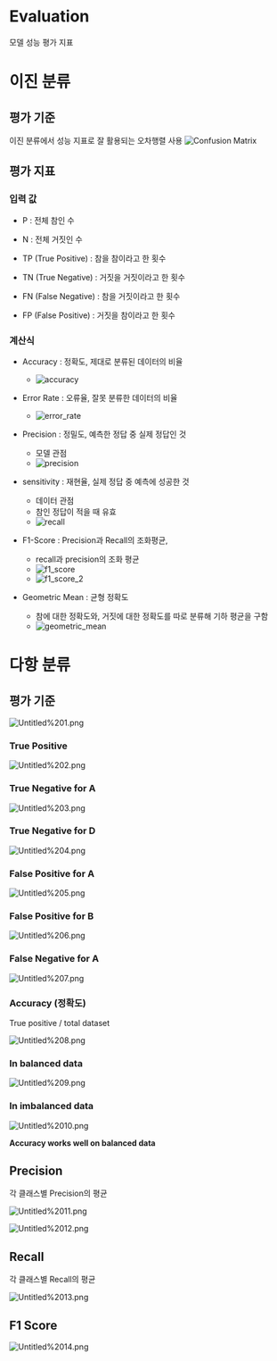 # Evaluation
모델 성능 평가 지표

# 이진 분류
## 평가 기준
이진 분류에서 성능 지표로 잘 활용되는 오차행렬 사용
![Confusion Matrix](https://mblogthumb-phinf.pstatic.net/MjAyMDAzMTFfMjkx/MDAxNTgzOTMwMjg5OTI2.1ts9m6PERRJOig-RcWnEa08vXXZG64NdemSOP9A-LGwg.s5mg0HnuqqHurnK0FZ3YBkqUfpW0r9EjTLqDhNYaE0cg.PNG.owl6615/confusion.png?type=w800)

## 평가 지표
### 입력 값
- P : 전체 참인 수
- N : 전체 거짓인 수

- TP (True Positive) : 참을 참이라고 한 횟수
- TN (True Negative) : 거짓을 거짓이라고 한 횟수  
- FN (False Negative) : 참을 거짓이라고 한 횟수  
- FP (False Positive) : 거짓을 참이라고 한 횟수  

### 계산식
- Accuracy : 정확도, 제대로 분류된 데이터의 비율 
  - ![accuracy](expression/binary_classification/accuracy.gif)  
  

- Error Rate : 오류율, 잘못 분류한 데이터의 비율 
  - ![error_rate](expression/binary_classification/error_rate.gif)  
  

- Precision : 정밀도, 예측한 정답 중 실제 정답인 것
  - 모델 관점
  - ![precision](expression/binary_classification/precision.gif)  
  

- sensitivity : 재현율, 실제 정답 중 예측에 성공한 것 
  - 데이터 관점
  - 참인 정답이 적을 때 유효
  - ![recall](expression/binary_classification/recall.gif)  
  

- F1-Score : Precision과 Recall의 조화평균, 
  - recall과 precision의 조화 평균
  - ![f1_score](expression/binary_classification/f1_score.gif)
  - ![f1_score_2](expression/binary_classification/f1_score_2.gif)  
  

- Geometric Mean : 균형 정확도
  - 참에 대한 정확도와, 거짓에 대한 정확도를 따로 분류해 기하 평균을 구함 
  - ![geometric_mean](expression/binary_classification/geometric_mean.gif)  
  
# 다항 분류
## 평가 기준

![Untitled%201.png](expression/multinomial_classification/Untitled%201.png)

### True Positive

![Untitled%202.png](expression/multinomial_classification/Untitled%202.png)

### True Negative for A

![Untitled%203.png](expression/multinomial_classification/Untitled%203.png)

### True Negative for D

![Untitled%204.png](expression/multinomial_classification/Untitled%204.png)

### False Positive for A

![Untitled%205.png](expression/multinomial_classification/Untitled%205.png)

### False Positive for B

![Untitled%206.png](expression/multinomial_classification/Untitled%206.png)

### False Negative for A

![Untitled%207.png](expression/multinomial_classification/Untitled%207.png)

### Accuracy (정확도)

True positive / total dataset

![Untitled%208.png](expression/multinomial_classification/Untitled%208.png)

### In balanced data

![Untitled%209.png](expression/multinomial_classification/Untitled%209.png)

### In imbalanced data

![Untitled%2010.png](expression/multinomial_classification/Untitled%2010.png)

**Accuracy works well on balanced data**

## Precision

각 클래스별 Precision의 평균

![Untitled%2011.png](expression/multinomial_classification/Untitled%2011.png)

![Untitled%2012.png](expression/multinomial_classification/Untitled%2012.png)

## Recall

각 클래스별 Recall의 평균

![Untitled%2013.png](expression/multinomial_classification/Untitled%2013.png)

## F1 Score

![Untitled%2014.png](expression/multinomial_classification/Untitled%2014.png)